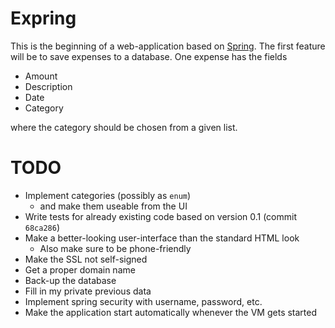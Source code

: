 # Expring
This is the beginning of a web-application based on [Spring](https://spring.io/). The first feature will be to save expenses to a database. One expense has the fields
* Amount
* Description
* Date
* Category

where the category should be chosen from a given list. 

# TODO
* Implement categories (possibly as `enum`)
  * and make them useable from the UI
* Write tests for already existing code based on version 0.1 (commit `68ca286`)
* Make a better-looking user-interface than the standard HTML look
  * Also make sure to be phone-friendly
* Make the SSL not self-signed
* Get a proper domain name
* Back-up the database
* Fill in my private previous data
* Implement spring security with username, password, etc.
* Make the application start automatically whenever the VM gets started
